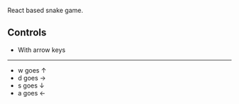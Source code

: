 React based snake game. 

## Controls

- With arrow keys
---
- w goes &uarr;
- d goes &rarr;
- s goes &darr;
- a goes &larr;


